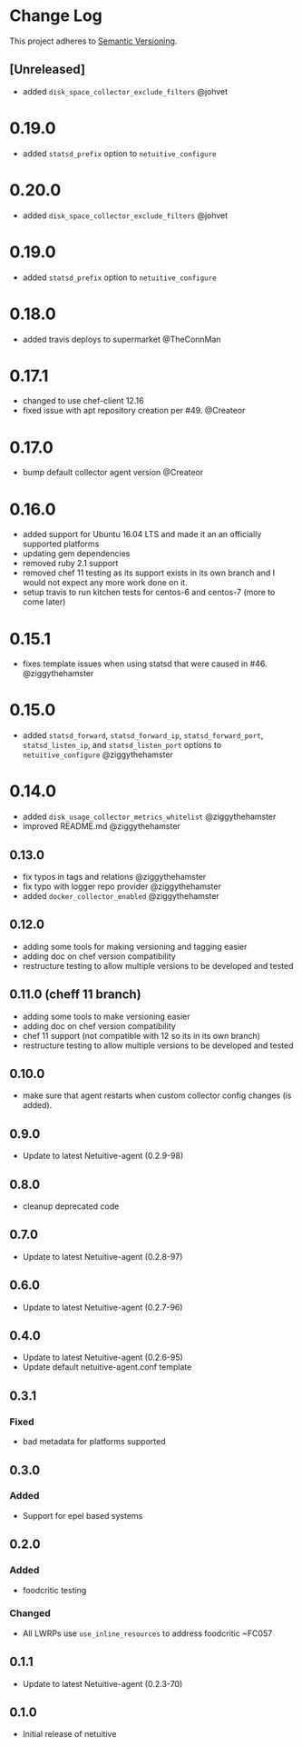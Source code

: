 # Change Log
This project adheres to [Semantic Versioning](http://semver.org/).

## [Unreleased]
- added `disk_space_collector_exclude_filters` @johvet

# 0.19.0
- added `statsd_prefix` option to `netuitive_configure`

# 0.20.0
- added `disk_space_collector_exclude_filters` @johvet

# 0.19.0
- added `statsd_prefix` option to `netuitive_configure`

# 0.18.0
- added travis deploys to supermarket @TheConnMan

# 0.17.1
- changed to use chef-client 12.16
- fixed issue with apt repository creation per #49. @Createor

# 0.17.0
- bump default collector agent version @Createor

# 0.16.0
- added support for Ubuntu 16.04 LTS and made it an an officially supported platforms
- updating gem dependencies
- removed ruby 2.1 support
- removed chef 11 testing as its support exists in its own branch and I would not expect any more work done on it.
- setup travis to run kitchen tests for centos-6 and centos-7 (more to come later)

# 0.15.1
- fixes template issues when using statsd that were caused in #46. @ziggythehamster

# 0.15.0
- added `statsd_forward`, `statsd_forward_ip`, `statsd_forward_port`, `statsd_listen_ip`, and `statsd_listen_port` options to `netuitive_configure` @ziggythehamster

# 0.14.0
- added `disk_usage_collector_metrics_whitelist` @ziggythehamster
- improved README.md @ziggythehamster

## 0.13.0
- fix typos in tags and relations @ziggythehamster
- fix typo with logger repo provider @ziggythehamster
- added `docker_collector_enabled` @ziggythehamster


## 0.12.0
- adding some tools for making versioning and tagging easier
- adding doc on chef version compatibility
- restructure testing to allow multiple versions to be developed and tested

## 0.11.0 (cheff 11 branch)
- adding some tools to make versioning easier
- adding doc on chef version compatibility
- chef 11 support (not compatible with 12 so its in its own branch)
- restructure testing to allow multiple versions to be developed and tested

## 0.10.0
- make sure that agent restarts when custom collector config changes (is added).

## 0.9.0
- Update to latest Netuitive-agent (0.2.9-98)

## 0.8.0
- cleanup deprecated code

## 0.7.0
- Update to latest Netuitive-agent (0.2.8-97)

## 0.6.0
- Update to latest Netuitive-agent (0.2.7-96)

## 0.4.0
- Update to latest Netuitive-agent (0.2.6-95)
- Update default netuitive-agent.conf template

## 0.3.1
### Fixed
- bad metadata for platforms supported

## 0.3.0
### Added
- Support for epel based systems

## 0.2.0
### Added
- foodcritic testing
### Changed
- All LWRPs use `use_inline_resources` to address foodcritic ~FC057

## 0.1.1
- Update to latest Netuitive-agent (0.2.3-70)

## 0.1.0
- Initial release of netuitive
